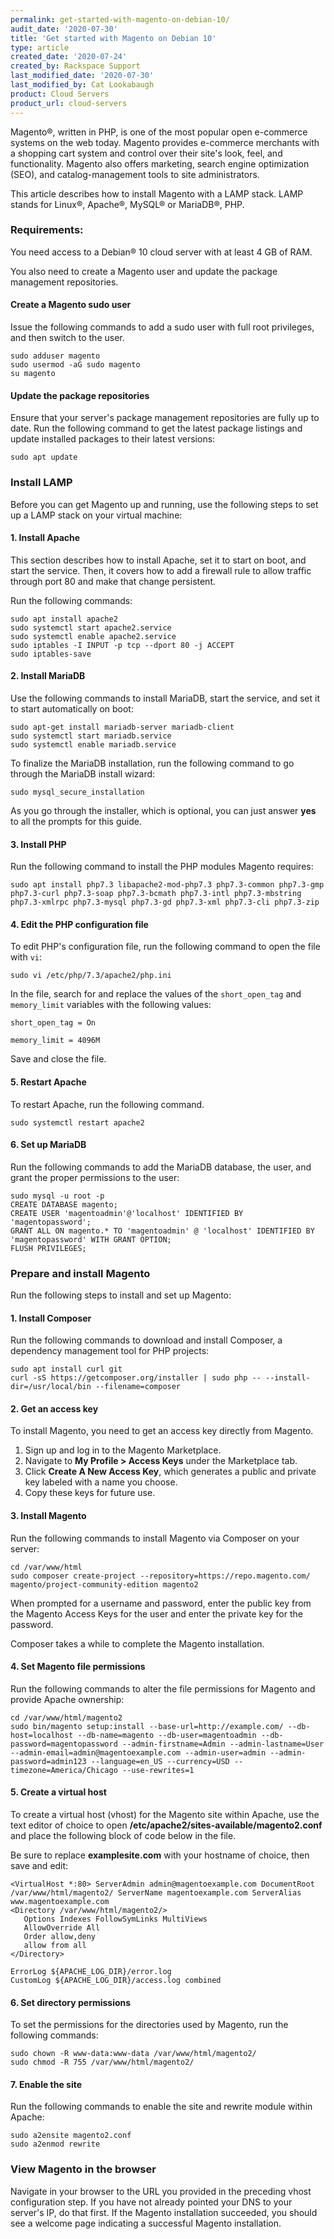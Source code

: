```yaml
---
permalink: get-started-with-magento-on-debian-10/
audit_date: '2020-07-30'
title: 'Get started with Magento on Debian 10'
type: article
created_date: '2020-07-24'
created_by: Rackspace Support
last_modified_date: '2020-07-30'
last_modified_by: Cat Lookabaugh
product: Cloud Servers
product_url: cloud-servers
---
```


Magento&reg;, written in PHP, is one of the most popular open e-commerce systems on the web today.
Magento provides e-commerce merchants with a shopping cart system and control over their site's look,
feel, and functionality. Magento also offers marketing, search engine optimization (SEO), and
catalog-management tools to site administrators.

This article describes how to install Magento with a LAMP stack. LAMP stands for Linux&reg;, Apache&reg;,
MySQL&reg; or MariaDB&reg;, PHP. 

### Requirements: 

You need access to a Debian&reg; 10 cloud server with at least 4 GB of RAM.

You also need to create a Magento user and update the package management repositories.

#### Create a Magento sudo user

Issue the following commands to add a sudo user with full root privileges, and then switch to the user.

    sudo adduser magento
    sudo usermod -aG sudo magento
    su magento

#### Update the package repositories

Ensure that your server's package management repositories are fully up to date. Run the following command
to get the latest package listings and update installed packages to their latest versions:

    sudo apt update

### Install LAMP

Before you can get Magento up and running, use the following steps to set up a LAMP stack on your virtual machine: 

#### 1. Install Apache

This section describes how to install Apache, set it to start on boot, and start the service. Then, it covers
how to add a firewall rule to allow traffic through port 80 and make that change persistent.

Run the following commands:

    sudo apt install apache2
    sudo systemctl start apache2.service
    sudo systemctl enable apache2.service
    sudo iptables -I INPUT -p tcp --dport 80 -j ACCEPT
    sudo iptables-save

#### 2. Install MariaDB

Use the following commands to install MariaDB, start the service, and set it to start automatically on boot:

    sudo apt-get install mariadb-server mariadb-client
    sudo systemctl start mariadb.service
    sudo systemctl enable mariadb.service

To finalize the MariaDB installation, run the following command to go through the MariaDB install wizard:

    sudo mysql_secure_installation

As you go through the installer, which is optional, you can just answer **yes** to all the prompts for this guide.

#### 3. Install PHP

Run the following command to install the PHP modules Magento requires:

    sudo apt install php7.3 libapache2-mod-php7.3 php7.3-common php7.3-gmp php7.3-curl php7.3-soap php7.3-bcmath php7.3-intl php7.3-mbstring php7.3-xmlrpc php7.3-mysql php7.3-gd php7.3-xml php7.3-cli php7.3-zip

#### 4. Edit the PHP configuration file

To edit PHP's configuration file, run the following command to open the file with `vi`:

    sudo vi /etc/php/7.3/apache2/php.ini

In the file, search for and replace the values of the `short_open_tag` and `memory_limit` variables with the following values:

    short_open_tag = On 

    memory_limit = 4096M

Save and close the file.

#### 5. Restart Apache

To restart Apache, run the following command.

    sudo systemctl restart apache2

#### 6. Set up MariaDB

Run the following commands to add the MariaDB database, the user, and grant the proper permissions to the user:

    sudo mysql -u root -p
    CREATE DATABASE magento;
    CREATE USER 'magentoadmin'@'localhost' IDENTIFIED BY 'magentopassword';
    GRANT ALL ON magento.* TO 'magentoadmin' @ 'localhost' IDENTIFIED BY 'magentopassword' WITH GRANT OPTION;
    FLUSH PRIVILEGES;

### Prepare and install  Magento

Run the following steps to install and set up Magento:

#### 1. Install Composer

Run the following commands to download and install Composer, a dependency management tool for PHP projects:

    sudo apt install curl git
    curl -sS https://getcomposer.org/installer | sudo php -- --install-dir=/usr/local/bin --filename=composer

#### 2. Get an access key

To install Magento, you need to get an access key directly from Magento. 

1. Sign up and log in to the Magento Marketplace. 
2. Navigate to **My Profile > Access Keys** under the Marketplace tab.
3. Click **Create A New Access Key**, which generates a public and private key labeled with a name you choose. 
4. Copy these keys for future use.

#### 3. Install Magento

Run the following commands to install Magento via Composer on your server:

    cd /var/www/html
    sudo composer create-project --repository=https://repo.magento.com/ magento/project-community-edition magento2

When prompted for a username and password, enter the public key from the Magento Access Keys for the
user and enter the private key for the password. 

Composer takes a while to complete the Magento installation.

#### 4. Set Magento file permissions

Run the following commands to alter the file permissions for Magento and provide Apache ownership:

    cd /var/www/html/magento2
    sudo bin/magento setup:install --base-url=http://example.com/ --db-host=localhost --db-name=magento --db-user=magentoadmin --db-password=magentopassword --admin-firstname=Admin --admin-lastname=User --admin-email=admin@magentoexample.com --admin-user=admin --admin-password=admin123 --language=en_US --currency=USD --timezone=America/Chicago --use-rewrites=1

#### 5. Create a virtual host

To create a virtual host (vhost) for the Magento site within Apache, use the text editor of choice to
open **/etc/apache2/sites-available/magento2.conf** and place the following block of code below in the file. 

Be sure to replace **examplesite.com** with your hostname of choice, then save and edit:

    <VirtualHost *:80> ServerAdmin admin@magentoexample.com DocumentRoot /var/www/html/magento2/ ServerName magentoexample.com ServerAlias www.magentoexample.com
    <Directory /var/www/html/magento2/>
       Options Indexes FollowSymLinks MultiViews
       AllowOverride All
       Order allow,deny
       allow from all
    </Directory>

    ErrorLog ${APACHE_LOG_DIR}/error.log
    CustomLog ${APACHE_LOG_DIR}/access.log combined

#### 6. Set directory permissions

To set the permissions for the directories used by Magento, run the following commands:

    sudo chown -R www-data:www-data /var/www/html/magento2/
    sudo chmod -R 755 /var/www/html/magento2/

#### 7. Enable the site

Run the following commands to enable the site and rewrite module within Apache:

    sudo a2ensite magento2.conf
    sudo a2enmod rewrite

### View Magento in the browser

Navigate in your browser to the URL you provided in the preceding vhost configuration step. If you have
not already pointed your DNS to your server's IP, do that first. If the Magento installation succeeded,
you should see a welcome page indicating a successful Magento installation.
